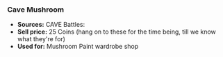 ### Cave Mushroom

- **Sources:** CAVE Battles: 
- **Sell price:** 25 Coins (hang on to these for the time being, till we know what they're for)
- **Used for:** Mushroom Paint wardrobe shop